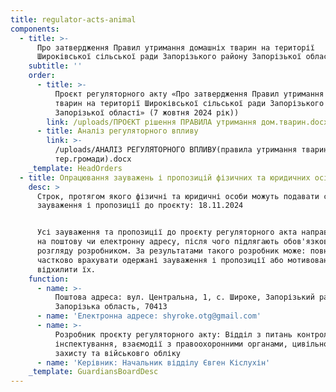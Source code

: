 ```yaml
---
title: regulator-acts-animal
components:
  - title: >-
      Про затвердження Правил утримання домашніх тварин на території
      Широківської сільської ради Запорізького району Запорізької області
    subtitle: ''
    order:
      - title: >-
          Проєкт регуляторного акту «Про затвердження Правил утримання домашніх
          тварин на території Широківської сільської ради Запорізького району
          Запорізької області» (7 жовтня 2024 рік))
        link: /uploads/ПРОЄКТ рішення ПРАВИЛА утримання дом.тварин.docx
      - title: Аналіз регуляторного впливу
        link: >-
          /uploads/АНАЛІЗ РЕГУЛЯТОРНОГО ВПЛИВУ(правила утримання тварин на
          тер.громади).docx
    _template: HeadOrders
  - title: Опрацювання зауважень і пропозицій фізичних та юридичних осіб
    desc: >
      Строк, протягом якого фізичні та юридичні особи можуть подавати свої
      зауваження і пропозиції до проєкту: 18.11.2024


      Усі зауваження та пропозиції до проєкту регуляторного акта направляється
      на поштову чи електронну адресу, після чого підлягають обов'язковому
      розгляду розробником. За результатами такого розробник може: повністю або
      частково врахувати одержані зауваження і пропозиції або мотивовано
      відхилити їх.
    function:
      - name: >-
          Поштова адреса: вул. Центральна, 1, с. Широке, Запорізький район,
          Запорізька область, 70413
      - name: 'Електронна адресе: shyroke.otg@gmail.com'
      - name: >-
          Розробник проєкту регуляторного акту: Відділ з питань контролю та
          інспектування, взаємодії з правоохоронними органами, цивільного
          захисту та військовго обліку
      - name: 'Керівник: Начальник відділу Євген Кіслухін'
    _template: GuardiansBoardDesc
---
```


